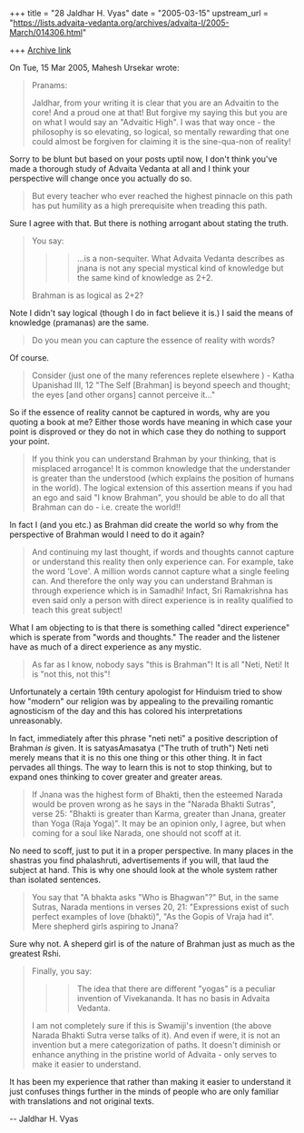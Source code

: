 +++
title = "28 Jaldhar H. Vyas"
date = "2005-03-15"
upstream_url = "https://lists.advaita-vedanta.org/archives/advaita-l/2005-March/014306.html"

+++
[Archive link](https://lists.advaita-vedanta.org/archives/advaita-l/2005-March/014306.html)

On Tue, 15 Mar 2005, Mahesh Ursekar wrote:

> Pranams:
>
> Jaldhar, from your writing it is clear that you are an Advaitin to the
> core! And a proud one at that! But forgive my saying this but you are
> on what I would say an "Advaitic High". I was that way once - the
> philosophy is so elevating, so logical, so mentally rewarding that one
> could almost be forgiven for claiming it is the sine-qua-non of
> reality!

Sorry to be blunt but based on your posts uptil now, I don't think you've
made a thorough study of Advaita Vedanta at all and I think your
perspective will change once you actually do so.

> But every teacher who ever reached the highest pinnacle on
> this path has put humility as a high prerequisite when treading this
> path.
>

Sure I agree with that.  But there is nothing arrogant about stating the
truth.

>
> You say:
> >>...is a non-sequiter. What Advaita Vedanta describes as jnana is not any
> >> special mystical kind of knowledge but the same kind of knowledge as 2+2.
>
> Brahman is as logical as 2+2?

Note I didn't say logical (though I do in fact believe it is.)  I said the
means of knowledge (pramanas) are the same.

> Do you mean you can capture the essence
> of reality with words?

Of course.

>
> Consider (just one of the many references replete elsewhere ) - Katha
> Upanishad III, 12
> "The Self [Brahman] is beyond speech and thought; the eyes [and other
> organs] cannot perceive it…"
>

So if the essence of reality cannot be captured in words, why are you
quoting a book at me?  Either those words have meaning in which case your
point is disproved or they do not in which case they do nothing to support
your point.

> If you think you can understand Brahman by your thinking, that is
> misplaced arrogance! It is common knowledge that the understander is
> greater than the understood (which explains the position of humans in
> the world). The logical extension of this assertion means if you had
> an ego and said "I know Brahman", you should be able to do all that
> Brahman can do - i.e. create the world!!
>

In fact I (and you etc.) as Brahman did create the world so why from
the perspective of Brahman would I need to do it again?

> And continuing my last thought, if words and thoughts cannot capture
> or understand this reality then only experience can. For example, take
> the word 'Love'. A million words cannot capture what a single feeling
> can. And therefore the only way you can understand Brahman is through
> experience which is in Samadhi! Infact, Sri Ramakrishna has even said
> only a person with direct experience is in reality qualified to teach
> this great subject!
>

What I am objecting to is that there is something called "direct experience"
which is sperate from "words and thoughts."  The reader and the listener
have as much of a direct experience as any mystic.

>
> As far as I know, nobody says "this is Brahman"! It is all "Neti,
> Neti! It is "not this, not this"!
>

Unfortunately a certain 19th century apologist for Hinduism tried to show
how "modern" our religion was by appealing to the prevailing romantic
agnosticism of the day and this has colored his interpretations
unreasonably.

In fact, immediately after this phrase "neti neti" a positive description
of Brahman _is_ given.  It is satyasAmasatya ("The truth of truth") Neti
neti merely means that it is no this one thing or this other thing.  It in
fact pervades all things.  The way to learn this is not to stop thinking,
but to expand ones thinking to cover greater and greater areas.


>
> If Jnana was the highest form of Bhakti, then the esteemed Narada
> would be proven wrong as he says in the "Narada Bhakti Sutras", verse
> 25: "Bhakti is greater than Karma, greater than Jnana, greater than
> Yoga (Raja Yoga)". It may be an opinion only, I agree, but when coming
> for a soul like Narada, one should not scoff at it.

No need to scoff,  just to put it in a proper perspective.  In many places
in the shastras you find phalashruti, advertisements if you will, that
laud the subject at hand.  This is why one should look at the whole
system rather than isolated sentences.


> You say that "A
> bhakta asks "Who is Bhagwan"?" But, in the same Sutras, Narada
> mentions in verses 20, 21: "Expressions exist of such perfect examples
> of love (bhakti)", "As the Gopis of Vraja had it". Mere shepherd girls
> aspiring to Jnana?
>

Sure why not.  A sheperd girl is of the nature of Brahman just as much as
the greatest Rshi.

>
> Finally, you say:
> >>The idea that there are different "yogas" is a peculiar invention of
> >>Vivekananda. It has no basis in Advaita Vedanta.
>
> I am not completely sure if this is Swamiji's invention (the above
> Narada Bhakti Sutra verse talks of it). And even if were, it is not an
> invention but a mere categorization of paths. It doesn't diminish or
> enhance anything in the pristine world of Advaita - only serves to
> make it easier to understand.
>

It has been my experience that rather than making it easier to understand
it just confuses things further in the minds of people who are only
familiar with translations and not original texts.

-- 
Jaldhar H. Vyas <jaldhar at braincells.com>

